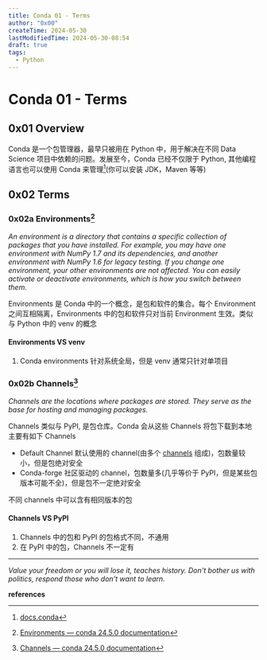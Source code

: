 ```yaml
---
title: Conda 01 - Terms
author: "0x00"
createTime: 2024-05-30
lastModifiedTime: 2024-05-30-08:54
draft: true
tags:
  - Python
---
```


# Conda 01 - Terms

## 0x01 Overview

Conda 是一个包管理器，最早只被用在 Python 中，用于解决在不同 Data Science 项目中依赖的问题。发展至今，Conda 已经不仅限于 Python, 其他编程语言也可以使用 Conda 来管理[^1](你可以安装 JDK，Maven 等等)

## 0x02 Terms

### 0x02a Environments[^2]

*An environment is a directory that contains a specific collection of packages that you have installed. For example, you may have one environment with NumPy 1.7 and its dependencies, and another environment with NumPy 1.6 for legacy testing. If you change one environment, your other environments are not affected. You can easily activate or deactivate environments, which is how you switch between them.*

Environments 是 Conda 中的一个概念，是包和软件的集合。每个 Environment 之间互相隔离，Environments 中的包和软件只对当前 Environment 生效。类似与 Python 中的 venv 的概念

#### Environments VS venv

1. Conda environments 针对系统全局，但是 venv 通常只针对单项目

### 0x02b Channels[^3]

*Channels are the locations where packages are stored. They serve as the base for hosting and managing packages.*

Channels 类似与 PyPI, 是包仓库。Conda 会从这些 Channels 将包下载到本地
主要有如下 Channels
- Default Channel 
	默认使用的 channel(由多个 [channels](https://repo.anaconda.com/pkgs/) 组成)，包数量较小，但是包绝对安全
- Conda-forge
	社区驱动的 channel，包数量多(几乎等价于 PyPI，但是某些包版本可能不全)，但是包不一定绝对安全

不同 channels 中可以含有相同版本的包

#### Channels VS PyPI

1. Channels 中的包和 PyPI 的包格式不同，不通用
2. 在 PyPI 中的包，Channels 不一定有


---
*Value your freedom or you will lose it, teaches history. Don't bother us with politics, respond those who don't want to learn.*

**references**

[^1]: [docs.conda](https://docs.conda.io/en/latest/)
[^2]: [Environments — conda 24.5.0 documentation](https://docs.conda.io/projects/conda/en/stable/user-guide/concepts/environments.html)
[^3]: [Channels — conda 24.5.0 documentation](https://docs.conda.io/projects/conda/en/stable/user-guide/concepts/channels.html)
